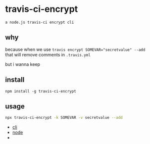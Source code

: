 # travis-ci-encrypt

    a node.js travis-ci encrypt cli

## why

because when we use `travis encrypt SOMEVAR="secretvalue" --add`  
that will remove comments in `.travis.yml`

but i wanna keep

## install

```nodemon
npm install -g travis-ci-encrypt
```

## usage

```bash
npx travis-ci-encrypt -k SOMEVAR -v secretvalue --add
```

* [cli](bin/travis-ci-encrypt.ts)
* [node](index.d.ts)
* 

